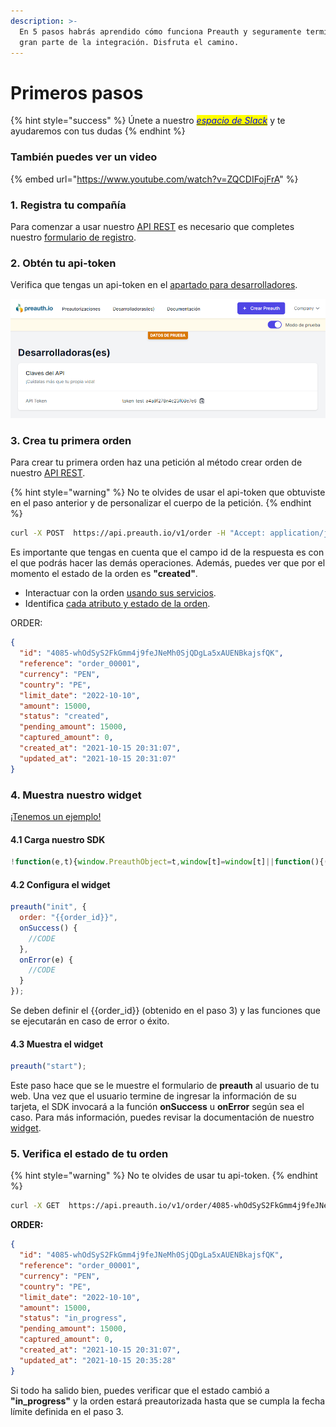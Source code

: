 ```yaml
---
description: >-
  En 5 pasos habrás aprendido cómo funciona Preauth y seguramente terminaste con
  gran parte de la integración. Disfruta el camino.
---
```


# Primeros pasos

{% hint style="success" %}
Únete a nuestro [_<mark style="color:blue;">espacio de Slack</mark>_](https://join.slack.com/t/preauth-soporte/shared\_invite/zt-18pzujyy8-F6cZBsHmZ\_5OZFd16fnnWw) y te ayudaremos con tus dudas
{% endhint %}

### También puedes ver un video

{% embed url="https://www.youtube.com/watch?v=ZQCDIFojFrA" %}

### 1. Registra tu compañía

Para comenzar a usar nuestro [API REST](api-rest.md) es necesario que completes nuestro [formulario de registro](https://dashboard.preauth.io/register).

### 2. Obtén tu api-token

Verifica que tengas un api-token en el [apartado para desarrolladores](https://dashboard.preauth.io/panel/devs).

![](<.gitbook/assets/image (1).png>)

### 3. Crea tu primera orden

Para crear tu primera orden haz una petición al método crear orden de nuestro [API REST](api-rest.md#crear-orden).

{% hint style="warning" %}
No te olvides de usar el api-token que obtuviste en el paso anterior y de personalizar el cuerpo de la petición.
{% endhint %}

```bash
curl -X POST  https://api.preauth.io/v1/order -H "Accept: application/json" -H "x-auth-token: token_test_a4a9f278n4c23f08e7e6" -H "content-type: application/json" -d "{\"currency\":\"PEN\",\"country\":\"PE\",\"amount\":15000,\"reference\":\"order_00001\",\"limit_date\":\"2022-10-10\"}"
```

Es importante que tengas en cuenta que el campo id de la respuesta es con el que podrás hacer las demás operaciones. Además, puedes ver que por el momento el estado de la orden es **"created"**.

* Interactuar con la orden [usando sus servicios](api-rest.md#servicios).
* Identifica [cada atributo y estado de la orden](api-rest.md#modelos).

ORDER:

```json
{
  "id": "4085-whOdSyS2FkGmm4j9feJNeMh0SjQDgLa5xAUENBkajsfQK",
  "reference": "order_00001",
  "currency": "PEN",
  "country": "PE",
  "limit_date": "2022-10-10",
  "amount": 15000,
  "status": "created",
  "pending_amount": 15000,
  "captured_amount": 0,
  "created_at": "2021-10-15 20:31:07",
  "updated_at": "2021-10-15 20:31:07"
}
```

### 4. Muestra nuestro widget

[¡Tenemos un ejemplo!](widget.md#ejemplo-completo)

#### 4.1 Carga nuestro SDK

```javascript
!function(e,t){window.PreauthObject=t,window[t]=window[t]||function(){(window[t].q=window[t].q||[]).push(arguments)};const n="script",o=document.createElement(n),c=document.getElementsByTagName(n)[0];o.async=1,o.src=e,c.parentNode.insertBefore(o,c)}("https://cdn.preauth.io/preauth.js","preauth");
```

#### 4.2 Configura el widget

```javascript
preauth("init", {
  order: "{{order_id}}",
  onSuccess() {
    //CODE
  },
  onError(e) {
    //CODE
  }
});
```

Se deben definir el \{{order\_id\}} (obtenido en el paso 3) y las funciones que se ejecutarán en caso de error o éxito.

#### 4.3 Muestra el widget

```javascript
preauth("start");
```

Este paso hace que se le muestre el formulario de **preauth** al usuario de tu web. Una vez que el usuario termine de ingresar la información de su tarjeta, el SDK invocará a la función **onSuccess** u **onError** según sea el caso. Para más información, puedes revisar la documentación de nuestro [widget](widget.md).

### 5. Verifica el estado de tu orden

{% hint style="warning" %}
No te olvides de usar tu api-token.
{% endhint %}

```bash
curl -X GET  https://api.preauth.io/v1/order/4085-whOdSyS2FkGmm4j9feJNeMh0SjQDgLa5xAUENBkajsfQK -H "Accept: application/json" -H "x-auth-token: token_test_a4a9f278n4c23f08e7e6"
```

**ORDER:**

```json
{
  "id": "4085-whOdSyS2FkGmm4j9feJNeMh0SjQDgLa5xAUENBkajsfQK",
  "reference": "order_00001",
  "currency": "PEN",
  "country": "PE",
  "limit_date": "2022-10-10",
  "amount": 15000,
  "status": "in_progress",
  "pending_amount": 15000,
  "captured_amount": 0,
  "created_at": "2021-10-15 20:31:07",
  "updated_at": "2021-10-15 20:35:28"
}
```

Si todo ha salido bien, puedes verificar que el estado cambió a **"in\_progress"** y la orden estará preautorizada hasta que se cumpla la fecha límite definida en el paso 3.
